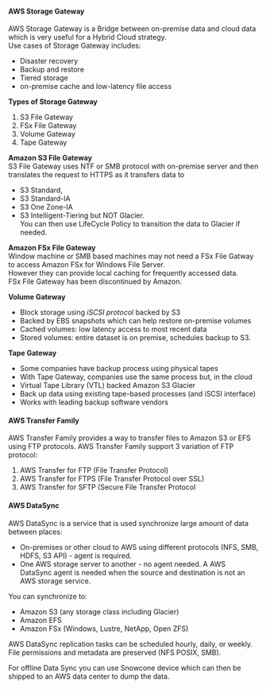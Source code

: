 #### AWS Storage Gateway
AWS Storage Gateway is a Bridge between on-premise data and cloud data which is very useful for a Hybrid Cloud strategy.  
Use cases of Storage Gateway includes:
* Disaster recovery
* Backup and restore
* Tiered storage
* on-premise cache and low-latency file access

__Types of Storage Gateway__  
1. S3 File Gateway
2. FSx File Gateway
3. Volume Gateway
4. Tape Gateway

__Amazon S3 File Gateway__  
S3 File Gateway uses NTF or SMB protocol with on-premise server and then translates the request to HTTPS as it transfers data to
* S3 Standard,
* S3 Standard-IA
* S3 One Zone-IA
* S3 Intelligent-Tiering
but NOT Glacier.  
You can then use LifeCycle Policy to transition the data to Glacier if needed.  

__Amazon FSx File Gateway__  
Window machine or SMB based machines may not need a FSx File Gatway to access Amazon FSx for Windows File Server.  
However they can provide local caching for frequently accessed data.  
FSx File Gateway has been discontinued by Amazon.

__Volume Gateway__  
* Block storage using _iSCSI protocol_  backed by S3
* Backed by EBS snapshots which can help restore on-premise volumes
* Cached volumes: low latency access to most recent data
* Stored volumes: entire dataset is on premise, schedules backup to S3.

__Tape Gateway__  
* Some companies have backup process using physical tapes
* With Tape Gateway, companies use the same process but, in the cloud
* Virtual Tape Library (VTL) backed Amazon S3 Glacier
* Back up data using existing tape-based processes (and iSCSI interface)
* Works with leading backup software vendors  

#### AWS Transfer Family
AWS Transfer Family  provides a way to transfer files to Amazon S3 or EFS using FTP protocols.
AWS Transfer Family support 3 variation of FTP protocol:
1. AWS Transfer for FTP (File Transfer Protocol)
2. AWS Transfer for FTPS (File Transfer Protocol over SSL)
3. AWS Transfer for SFTP (Secure File Transfer Protocol

#### AWS DataSync
AWS DataSync is a service that is used synchronize large amount of data between places:
* On-premises or other cloud to AWS using different protocols (NFS, SMB, HDFS, S3 API) - agent is required.
* One AWS storage server to another - no agent needed.
A AWS DataSync agent is needed when the source and destination is not an AWS storage service.  

You can synchronize to:   
* Amazon S3 (any storage class including Glacier)
* Amazon EFS
* Amazon FSx (Windows, Lustre, NetApp, Open ZFS)

AWS DataSync replication tasks can be scheduled hourly, daily, or weekly.
File permissions and metadata are preserved (NFS POSIX, SMB).

For offline Data Sync you can use Snowcone device which can then be shipped to an AWS data center to dump the data. 
